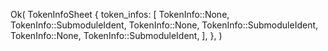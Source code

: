 Ok(
    TokenInfoSheet {
        token_infos: [
            TokenInfo::None,
            TokenInfo::SubmoduleIdent,
            TokenInfo::None,
            TokenInfo::SubmoduleIdent,
            TokenInfo::None,
            TokenInfo::SubmoduleIdent,
        ],
    },
)